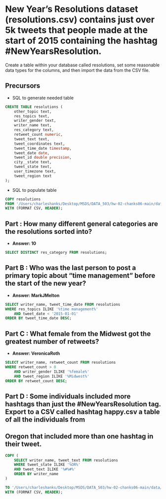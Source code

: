 # New Year’s Resolutions dataset (resolutions.csv) contains just over 5k tweets that people made at the start of 2015 containing the hashtag #NewYearsResolution.

Create a table within your database called resolutions, set some reasonable data types
for the columns, and then import the data from the CSV file. 

## Precursors
 - SQL to generate needed table
```sql
CREATE TABLE resolutions (
    other_topic text, 
    res_topics text, 
    writer_gender text, 
    writer_name text, 
    res_category text, 
    retweet_count numeric, 
    tweet_text text, 
    tweet_coordinates text, 
    tweet_time_date timestamp, 
    tweet_date date,
    tweet_id double precision,
    city__state text,
    tweet_state text, 
    user_timezone text, 
    tweet_region text 
);

```
 - SQL to populate table
```sql
COPY resolutions 
FROM '/Users/charleshanks/Desktop/MSDS/DATA_503/hw-02-chanks06-main/data/resolutions.csv'
WITH (FORMAT CSV, HEADER);

```


## Part : How many different general categories are the resolutions sorted into?

 - **Answer: 10**
```sql
SELECT DISTINCT res_category FROM resolutions; 
```

## Part B : Who was the last person to post a primary topic about “time management” before the start of the new year?
- **Answer: MarkJMelton**
```sql
SELECT writer_name, tweet_time_date FROM resolutions
WHERE res_topics ILIKE '%time management%'
    AND tweet_date < '2015-01-01'
ORDER BY tweet_time_date DESC; 
```

## Part C : What female from the Midwest got the greatest number of retweets?
- **Answer: VeronicaRoth**
```sql
SELECT writer_name, retweet_count FROM resolutions
WHERE retweet_count > 0 
    AND writer_gender ILIKE '%female%'
    AND tweet_region ILIKE '%Midwest%'
ORDER BY retweet_count DESC; 
```

## Part D : Some individuals included more hashtags than just the #NewYearsResolution tag. Export to a CSV called hashtag happy.csv a table of all the individuals from
## Oregon that included more than one hashtag in their tweet.
```sql
COPY (
    SELECT writer_name, tweet_text FROM resolutions 
    WHERE tweet_state ILIKE '%OR%'
    AND tweet_text ILIKE '%#%#%'
    ORDER BY writer_name
)

TO '/Users/charleshanks/Desktop/MSDS/DATA_503/hw-02-chanks06-main/data/hashtag_happy.csv'
WITH (FORMAT CSV, HEADER);
```
